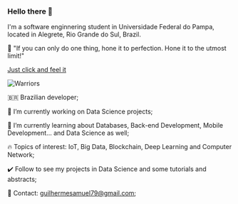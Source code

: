 ### Hello there 👋

I'm a software enginnering student in Universidade Federal do Pampa, located in Alegrete, Rio Grande do Sul, Brazil.

🎯 "If you can only do one thing, hone it to perfection. Hone it to the utmost limit!"

[Just click and feel it](https://www.youtube.com/watch?v=SlqR2LTFDNQ&list=PL5cKPIIsKxtPHiEpvvWM0A4O6agfqK4cq&index=2&t=0s)

![Warriors](https://www.tec.com.pe/wp-content/uploads/2014/09/LoL-Imagine-Dragons-Warrior-2.jpg)

🇧🇷 Brazilian developer;

🔭 I’m currently working on Data Science projects;

🌱 I’m currently learning about Databases, Back-end Development, Mobile Development... and Data Science as well;

🔥 Topics of interest: IoT, Big Data, Blockchain, Deep Learning and Computer Network;

✔️ Follow to see my projects in Data Science and some tutorials and abstracts; 

💬 Contact: guilhermesamuel79@gmail.com;

